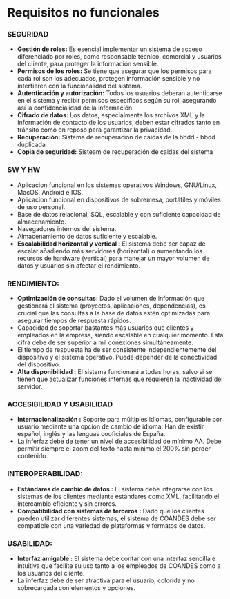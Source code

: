 # Requisitos no funcionales


### SEGURIDAD
- **Gestión de roles:** Es esencial implementar un sistema de acceso diferenciado por roles, como responsable técnico, comercial y usuarios del cliente, para proteger la información sensible. 
- **Permisos de los roles:** Se tiene que asegurar que los permisos para cada rol son los adecuados, protegen información sensible y no interfieren con la funcionalidad del sistema.
- **Autenticación y autorización:** Todos los usuarios deberán autenticarse en el sistema y recibir permisos específicos según su rol, asegurando así la confidencialidad de la información.
- **Cifrado de datos:** Los datos, especialmente los archivos XML y la información de contacto de los usuarios, deben estar cifrados tanto en tránsito como en reposo para garantizar la privacidad.
- **Recuperación:** Sistema de recuperacion de caidas de la bbdd - bbdd duplicada
- **Copia de seguridad:** Sisteam de recuperación de caidas del sistema


### SW Y HW
- Aplicacion funcional en los sistemas operativos Windows, GNU/Linux, MacOS, Android e IOS.
- Aplicacion funcional en dispositivos de sobremesa, portátiles y móviles de uso personal.
- Base de datos relacional, SQL, escalable y con suficiente capacidad de almacenamiento.
- Navegadores internos del sistema.
- Almacenamiento de datos suficiente y escalable.
- **Escalabilidad horizontal y vertical :** El sistema debe ser capaz de escalar añadiendo más servidores (horizontal) o aumentando los recursos de hardware (vertical) para manejar un mayor volumen de datos y usuarios sin afectar el rendimiento.


### RENDIMIENTO:
-  **Optimización de consultas:** Dado el volumen de información que gestionará el sistema (proyectos, aplicaciones, dependencias), es crucial que las consultas a la base de datos estén optimizadas para asegurar tiempos de respuesta rápidos.
- Capacidad de soportar bastantes más usuarios que clientes y empleados en la empresa, siendo escalable en cualquier momento. Esta cifra debe de ser superior a mil conexiones simultáneamente.
- El tiempo de respuesta ha de ser consistente independientemente del dispositivo y el sistema operativo. Puede depender de la conectividad del dispositivo.
- **Alta disponibilidad :** El sistema funcionará a todas horas, salvo si se tienen que actualizar funciones internas que requieren la inactividad del servidor.


### ACCESIBILIDAD Y USABILIDAD
- **Internacionalización :** Soporte para múltiples idiomas, configurable por usuario mediante una opción de cambio de idioma. Han de existir español, inglés y las lenguas cooficiales de España.
- La inferfaz debe de tener un nivel de accesibilidad de mínimo AA. Debe permitir siempre el zoom del texto hasta mínimo el 200% sin perder contenido. 


### INTEROPERABILIDAD: 
- **Estándares de cambio de datos :** El sistema debe integrarse con los sistemas de los clientes mediante estándares como XML, facilitando el intercambio eficiente y sin errores.
- **Compatibilidad con sistemas de terceros :** Dado que los clientes pueden utilizar diferentes sistemas, el sistema de COANDES debe ser compatible con una variedad de plataformas y formatos de datos.


### USABILIDAD: 
- **Interfaz amigable :** El sistema debe contar con una interfaz sencilla e intuitiva que facilite su uso tanto a los empleados de COANDES como a los usuarios del cliente.
- La inferfaz debe de ser atractiva para el usuario, colorida y no sobrecargada con elementos y opciones.
